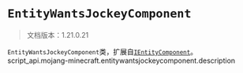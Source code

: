 # `EntityWantsJockeyComponent`

> 文档版本：1.21.0.21

`EntityWantsJockeyComponent`类，扩展自[`IEntityComponent`](./ientitycomponent.md)。script_api.mojang-minecraft.entitywantsjockeycomponent.description
